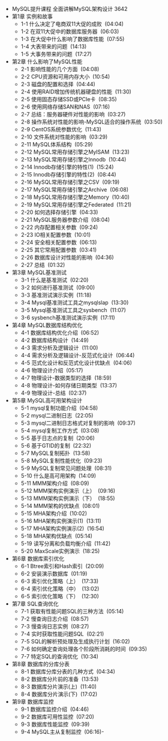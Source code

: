 - MySQL提升课程 全面讲解MySQL架构设计 3642
- 第1章 实例和故事
	- 1-1 什么决定了电商双11大促的成败  (04:04)
	- 1-2 在双11大促中的数据库服务器  (06:03)
	- 1-3 在大促中什么影响了数据库性能  (07:55)
	- 1-4 大表带来的问题  (14:13)
	- 1-5 大事务带来的问题  (17:27)
- 第2章 什么影响了MySQL性能
	- 2-1 影响性能的几个方面  (04:08)
	- 2-2 CPU资源和可用内存大小  (10:54)
	- 2-3 磁盘的配置和选择  (04:44)
	- 2-4 使用RAID增加传统机器硬盘的性能  (11:30)
	- 2-5 使用固态存储SSD或PCIe卡  (08:35)
	- 2-6 使用网络存储SAN和NAS  (07:16)
	- 2-7 总结：服务器硬件对性能的影响  (03:27)
	- 2-8 操作系统对性能的影响-MySQL适合的操作系统  (03:50)
	- 2-9 CentOS系统参数优化  (11:43)
	- 2-10 文件系统对性能的影响  (03:29)
	- 2-11 MySQL体系结构  (05:29)
	- 2-12 MySQL常用存储引擎之MyISAM  (13:23)
	- 2-13 MySQL常用存储引擎之Innodb  (10:44)
	- 2-14 Innodb存储引擎的特性(1)  (15:24)
	- 2-15 Innodb存储引擎的特性(2)  (08:44)
	- 2-16 MySQL常用存储引擎之CSV  (09:19)
	- 2-17 MySQL常用存储引擎之Archive  (06:08)
	- 2-18 MySQL常用存储引擎之Memory  (10:40)
	- 2-19 MySQL常用存储引擎之Federated  (11:21)
	- 2-20 如何选择存储引擎  (04:33)
	- 2-21 MySQL服务器参数介绍  (08:04)
	- 2-22 内存配置相关参数  (09:24)
	- 2-23 IO相关配置参数  (10:01)
	- 2-24 安全相关配置参数  (06:13)
	- 2-25 其它常用配置参数  (03:41)
	- 2-26 数据库设计对性能的影响  (04:36)
	- 2-27 总结  (01:32)
- 第3章 MySQL基准测试
	- 3-1 什么是基准测试  (02:20)
	- 3-2 如何进行基准测试  (09:00)
	- 3-3 基准测试演示实例  (11:18)
	- 3-4 Mysql基准测试工具之mysqlslap  (13:30)
	- 3-5 Mysql基准测试工具之sysbench  (11:07)
	- 3-6 sysbench基准测试演示实例  (17:11)
- 第4章 MySQL数据库结构优化
	- 4-1 数据库结构优化介绍  (06:52)
	- 4-2 数据库结构设计  (14:49)
	- 4-3 需求分析及逻辑设计  (11:00)
	- 4-4 需求分析及逻辑设计-反范式化设计  (06:44)
	- 4-5 范式化设计和反范式化设计优缺点  (04:06)
	- 4-6 物理设计介绍  (05:17)
	- 4-7 物理设计-数据类型的选择  (18:59)
	- 4-8 物理设计-如何存储日期类型  (13:37)
	- 4-9 物理设计-总结  (02:37)
- 第5章 MySQL高可用架构设计
	- 5-1 mysql复制功能介绍  (04:58)
	- 5-2 mysql二进制日志  (22:05)
	- 5-3 mysql二进制日志格式对复制的影响  (09:37)
	- 5-4 mysql复制工作方式  (03:08)
	- 5-5 基于日志点的复制  (20:06)
	- 5-6 基于GTID的复制  (22:32)
	- 5-7 MySQL复制拓扑  (13:58)
	- 5-8 MySQL复制性能优化  (09:23)
	- 5-9 MySQL复制常见问题处理  (08:31)
	- 5-10 什么是高可用架构  (14:09)
	- 5-11 MMM架构介绍  (08:09)
	- 5-12 MMM架构实例演示（上）  (09:16)
	- 5-13 MMM架构实例演示（下）  (18:55)
	- 5-14 MMM架构的优缺点  (08:01)
	- 5-15 MHA架构介绍  (10:02)
	- 5-16 MHA架构实例演示(1)  (13:11)
	- 5-17 MHA架构实例演示(2)  (16:54)
	- 5-18 MHA架构优缺点  (05:14)
	- 5-19 读写分离和负载均衡介绍  (11:42)
	- 5-20 MaxScale实例演示  (18:25)
- 第6章 数据库索引优化
	- 6-1 Btree索引和Hash索引  (20:09)
	- 6-2 安装演示数据库  (01:19)
	- 6-3 索引优化策略（上）  (17:33)
	- 6-4 索引优化策略（中）  (13:02)
	- 6-5 索引优化策略（下）  (12:30)
- 第7章 SQL查询优化
	- 7-1 获取有性能问题SQL的三种方法  (05:14)
	- 7-2 慢查询日志介绍  (08:57)
	- 7-3 慢查询日志实例  (08:27)
	- 7-4 实时获取性能问题SQL  (02:21)
	- 7-5 SQL的解析预处理及生成执行计划  (16:02)
	- 7-6 如何确定查询处理各个阶段所消耗的时间  (09:35)
	- 7-7 特定SQL的查询优化  (10:34)
- 第8章 数据库的分库分表
	- 8-1 数据库分库分表的几种方式  (04:34)
	- 8-2 数据库分片前的准备  (13:53)
	- 8-3 数据库分片演示(上)  (11:40)
	- 8-4 数据库分片演示(下)  (17:02)
- 第9章 数据库监控
	- 9-1 数据库监控介绍  (04:46)
	- 9-2 数据库可用性监控  (07:20)
	- 9-3 数据库性能监控  (09:39)
	- 9-4 MySQL主从复制监控  (06:16)-
